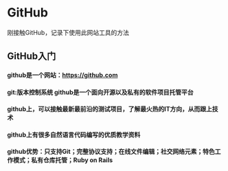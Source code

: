 # GitHub

刚接触GitHub，记录下使用此网站工具的方法

## GitHub入门

#### github是一个网站：https://github.com

#### git:版本控制系统  github是一个面向开源以及私有的软件项目托管平台

#### github上，可以接触最新最前沿的测试项目，了解最火热的IT方向，从而跟上技术

#### github上有很多自然语言代码编写的优质教学资料

#### github优势：只支持Git；完整协议支持；在线文件编辑；社交网络元素；特色工作模式；私有仓库托管；Ruby on Rails
